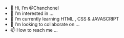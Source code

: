 - 👋 Hi, I’m @Chanchonel
- 👀 I’m interested in ... 
- 🌱 I’m currently learning HTML , CSS & JAVASCRIPT
- 💞️ I’m looking to collaborate on ...
- 📫 How to reach me ... 

<!---
Chanchonel/Chanchonel is a ✨ special ✨ repository because its `README.md` (this file) appears on your GitHub profile.
You can click the Preview link to take a look at your changes.
--->
